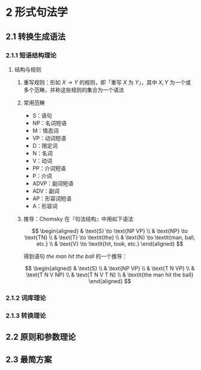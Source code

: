 # 2 形式句法学

## 2.1 转换生成语法
### 2.1.1 短语结构理论
1. 结构与规则
    1. 重写规则：形如 $X \rightarrow Y$ 的规则，即「重写 $X$ 为 $Y$」，其中 $X, Y$ 为一个或多个范畴，并称这些规则的集合为一个语法
    2. 常用范畴
        - $\text{S}$：语句
        - $\text{NP}$：名词短语
        - $\text{M}$：情态词
        - $\text{VP}$：动词短语
        - $\text{D}$：限定词
        - $\text{N}$：名词
        - $\text{V}$：动词
        - $\text{PP}$：介词短语
        - $\text{P}$：介词
        - $\text{ADVP}$：副词短语
        - $\text{ADV}$：副词
        - $\text{AP}$：形容词短语
        - $\text{A}$：形容词
    3. 推导：$\text{Chomsky}$ 在『句法结构』中用如下语法

        $$
        \begin{aligned}
        & \text{S} \to \text{NP  VP} \\
        & \text{NP} \to \text{TN} \\
        & \text{T} \to \textit{the} \\
        & \text{N} \to \textit{man, ball, etc.} \\
        & \text{V} \to \textit{hit, took, etc.}
        \end{aligned}
        $$

        得到语句 $\textit{the man hit the ball}$ 的一个推导：

        $$
        \begin{aligned}
        & \text{S} \\
        & \text{NP  VP} \\
        & \text{T  N  VP} \\
        & \text{T  N  V  NP} \\
        & \text{T  N  V  T  N} \\
        & \textit{the man hit the ball}
        \end{aligned}
        $$

### 2.1.2 词库理论

### 2.1.3 转换理论

## 2.2 原则和参数理论

## 2.3 最简方案
